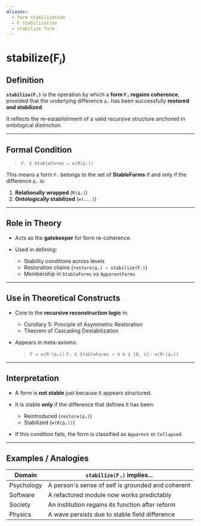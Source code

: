 ```yaml
---
aliases:
  - form stabilization
  - F stabilization
  - stabilize form
---
```



# stabilize(Fⱼ)

## Definition

**`stabilize(Fⱼ)`** is the operation by which a **form `Fⱼ` regains coherence**, provided that the underlying difference `∆ⱼ` has been successfully **restored and stabilized**.

It reflects the re-establishment of a valid recursive structure anchored in ontological distinction.

---

## Formal Condition

> `Fⱼ ∈ StableForms ⇔ ⊚(R(∆ⱼ))`

This means a form `Fⱼ` belongs to the set of **StableForms** if and only if the difference `∆ⱼ` is:

1. **Relationally wrapped** (`R(∆ⱼ)`)
2. **Ontologically stabilized** (`⊚(...)`)

---

## Role in Theory

* Acts as the **gatekeeper** for form re-coherence.
* Used in defining:

  * Stability conditions across levels
  * Restoration chains (`restore(∆ⱼ) ⇒ stabilize(Fⱼ)`)
  * Membership in `StableForms` vs `ApparentForms`

---

## Use in Theoretical Constructs

* Core to the **recursive reconstruction logic** in:

  * Corollary 5: Principle of Asymmetric Restoration
  * Theorem of Cascading Destabilization
* Appears in meta-axioms:

  > `F = ⊚(Rⁿ(∆₀))`
  > `Fₙ ∈ StableForms ⇔ ∀ k ∈ [0, n]: ⊚(Rᵏ(∆₀))`

---

## Interpretation

* A form is **not stable** just because it appears structured.
* It is stable **only** if the difference that defines it has been:

  * Reintroduced (`restore(∆ⱼ)`)
  * Stabilized (`⊚(R(∆ⱼ))`)
* If this condition fails, the form is classified as `Apparent` or `Collapsed`.

---

## Examples / Analogies

| Domain     | `stabilize(Fⱼ)` implies...                        |
| ---------- | ------------------------------------------------- |
| Psychology | A person's sense of self is grounded and coherent |
| Software   | A refactored module now works predictably         |
| Society    | An institution regains its function after reform  |
| Physics    | A wave persists due to stable field difference    |

